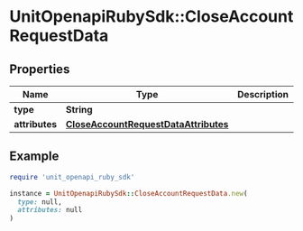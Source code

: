 # UnitOpenapiRubySdk::CloseAccountRequestData

## Properties

| Name | Type | Description | Notes |
| ---- | ---- | ----------- | ----- |
| **type** | **String** |  | [optional] |
| **attributes** | [**CloseAccountRequestDataAttributes**](CloseAccountRequestDataAttributes.md) |  | [optional] |

## Example

```ruby
require 'unit_openapi_ruby_sdk'

instance = UnitOpenapiRubySdk::CloseAccountRequestData.new(
  type: null,
  attributes: null
)
```

